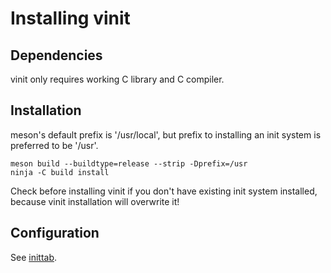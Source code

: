 # Installing vinit

## Dependencies
vinit only requires working C library and C compiler.

## Installation
meson's default prefix is '/usr/local', but prefix to installing an init system is preferred to be '/usr'.
```
meson build --buildtype=release --strip -Dprefix=/usr
ninja -C build install
```
Check before installing vinit if you don't have existing init system installed, because vinit installation will overwrite it!

## Configuration
See [inittab](inittab.md).
